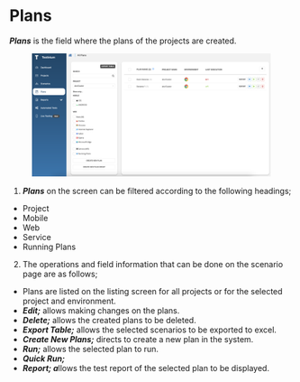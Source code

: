 # Plans

_**Plans**_ is the field where the plans of the projects are created.

<figure><img src="../../.gitbook/assets/Screenshot 2025-02-04 at 14.20.29.png" alt=""><figcaption></figcaption></figure>

1. _**Plans**_ on the screen can be filtered according to the following headings;

* Project
* Mobile
* Web
* Service
* Running Plans

2. The operations and field information that can be done on the scenario page are as follows;

* Plans are listed on the listing screen for all projects or for the selected project and environment.
* _**Edit;**_ allows making changes on the plans.
* _**Delete;**_ allows the created plans to be deleted.
* _**Export Table;**_ allows the selected scenarios to be exported to excel.
* _**Create New Plans;**_ directs to create a new plan in the system.
* _**Run;**_ allows the selected plan to run.
* _**Quick Run;**_
* _**Report; a**_&#x6C;lows the test report of the selected plan to be displayed.
